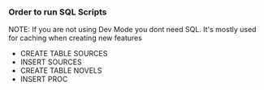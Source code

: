### Order to run SQL Scripts
NOTE: If you are not using Dev Mode you dont need SQL. It's mostly used for caching when creating new features
- CREATE TABLE SOURCES
- INSERT SOURCES
- CREATE TABLE NOVELS
- INSERT PROC